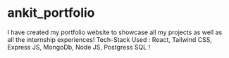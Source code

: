 # ankit_portfolio
I have created my portfolio website to showcase all my projects as well as all the internship experiences!
Tech-Stack Used : React, Tailwind CSS, Express JS, MongoDb, Node JS, Postgress SQL !
